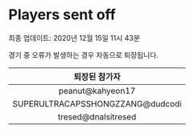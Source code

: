 # Players sent off
최종 업데이트: 2020년 12월 15일 11시 43분


경기 중 오류가 발생하는 경우 자동으로 퇴장됩니다.


| 퇴장된 참가자 |
|:---:|
| peanut@kahyeon17 |
| SUPERULTRACAPSSHONGZZANG@dudcodi |
| tresed@dnalsitresed |